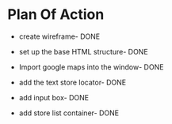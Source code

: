# Plan Of Action

- create wireframe- DONE

- set up the base HTML structure- DONE

- Import google maps into the window- DONE

- add the text store locator- DONE

- add input box- DONE

- add store list container- DONE